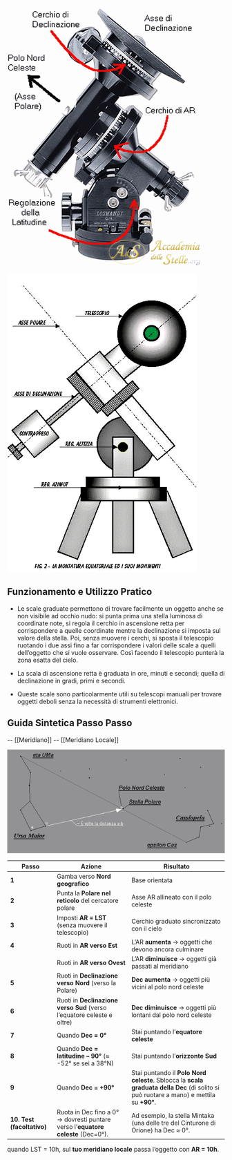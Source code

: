 ![Figura1](../../Utils/Risorse/Esercizio2_1.png)


![Figura2](../../Utils/Risorse/Esercizio2_2.png)


## Funzionamento e Utilizzo Pratico

- Le scale graduate permettono di trovare facilmente un oggetto anche se non visibile ad occhio nudo: si punta prima una stella luminosa di coordinate note, si regola il cerchio in ascensione retta per corrispondere a quelle coordinate mentre la declinazione si imposta sul valore della stella. Poi, senza muovere i cerchi, si sposta il telescopio ruotando i due assi fino a far corrispondere i valori delle scale a quelli dell’oggetto che si vuole osservare. Così facendo il telescopio punterà la zona esatta del cielo.[](https://astrobackyard.com/equatorial-telescope-mount/)​
    
- La scala di ascensione retta è graduata in ore, minuti e secondi; quella di declinazione in gradi, primi e secondi.
    
- Queste scale sono particolarmente utili su telescopi manuali per trovare oggetti deboli senza la necessità di strumenti elettronici.
    

## Guida Sintetica Passo Passo

-- [[Meridiano]] 
-- [[Meridiano Locale]]

![Figura1](../../Utils/Risorse/Esercizio2_3.png)

| Passo                      | Azione                                                                           | Risultato                                                                                                                                |
| -------------------------- | -------------------------------------------------------------------------------- | ---------------------------------------------------------------------------------------------------------------------------------------- |
| **1**                      | Gamba verso **Nord geografico**                                                  | Base orientata                                                                                                                           |
| **2**                      | Punta la **Polare nel reticolo** del cercatore polare                            | Asse AR allineato con il polo celeste                                                                                                    |
| **3**                      | Imposti **AR = LST** (senza muovere il telescopio)                               | Cerchio graduato sincronizzato con il cielo                                                                                              |
| **4**                      | Ruoti in **AR verso Est**                                                        | L’AR **aumenta** → oggetti che devono ancora culminare                                                                                   |
|                            | Ruoti in **AR verso Ovest**                                                      | L’AR **diminuisce** → oggetti già passati al meridiano                                                                                   |
| **5**                      | Ruoti in **Declinazione verso Nord** (verso la Polare)                           | **Dec aumenta** → oggetti più vicini al polo nord celeste                                                                                |
| **6**                      | Ruoti in **Declinazione verso Sud** (verso l’equatore celeste e oltre)           | **Dec diminuisce** → oggetti più lontani dal polo nord celeste                                                                           |
| **7**                      | Quando **Dec = 0°**                                                              | Stai puntando l’**equatore celeste**                                                                                                     |
| **8**                      | Quando **Dec = latitudine – 90°** (≈ -52° se sei a 38°N)                         | Stai puntando l’**orizzonte Sud**                                                                                                        |
| **9**                      | Quando **Dec = +90°**                                                            | Stai puntando il **Polo Nord celeste**. Sblocca la **scala graduata della Dec** (di solito si può ruotare a mano) e mettila su **+90°**. |
| **10. Test (facoltativo)** | Ruota in Dec fino a 0° → dovresti puntare verso l’**equatore celeste** (Dec=0°). | Ad esempio, la stella Mintaka (una delle tre del Cinturone di Orione) ha Dec ≈ 0°.                                                       |

quando LST = 10h, sul **tuo meridiano locale** passa l’oggetto con **AR = 10h**.
